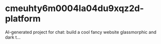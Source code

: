 # cmeuhty6m0004la04du9xqz2d-platform
AI-generated project for chat: build a cool fancy website glassmorphic and dark t...
